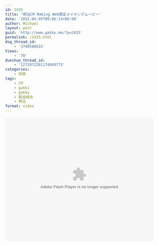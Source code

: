 ```yaml
---
id: 2435
title: '明治CM Making Web限定メイキングムービー'
date: '2015-04-05T09:06:14+08:00'
author: Michael
layout: post
guid: 'http://www.gakky.me/?p=2435'
permalink: /2435.html
dsq_thread_id:
    - '3748588615'
Views:
    - '70'
duoshuo_thread_id:
    - '1272072281174049773'
categories:
    - 视频
tags:
    - CM
    - gakki
    - gakky
    - 新垣结衣
    - 明治
format: video
---
```


<embed height="400" src="http://www.tudou.com/v/IDdXdQ7BsUw/&bid=05&resourceId=0_05_05_99/v.swf" type="application/x-shockwave-flash" width="480"></embed>